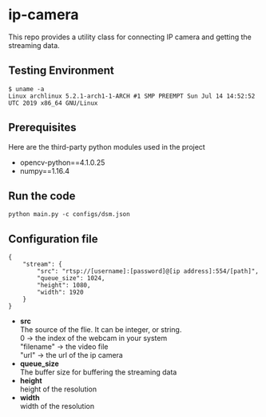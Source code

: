 # ip-camera

This repo provides a utility class for connecting IP camera and getting the streaming data.

## Testing Environment
```
$ uname -a
Linux archlinux 5.2.1-arch1-1-ARCH #1 SMP PREEMPT Sun Jul 14 14:52:52 UTC 2019 x86_64 GNU/Linux
```

## Prerequisites
Here are the third-party python modules used in the project
- opencv-python==4.1.0.25
- numpy==1.16.4

## Run the code
```
python main.py -c configs/dsm.json
```

## Configuration file
```
{
    "stream": {
        "src": "rtsp://[username]:[password]@[ip address]:554/[path]",
        "queue_size": 1024,
        "height": 1080,
        "width": 1920
    }
}
```
* **src**  
The source of the flie. It can be integer, or string.  
0 -> the index of the webcam in your system  
"filename" -> the video file  
"url" -> the url of the ip camera  
* **queue_size**  
The buffer size for buffering the streaming data  
* **height**  
height of the resolution  
* **width**  
width of the resolution  
